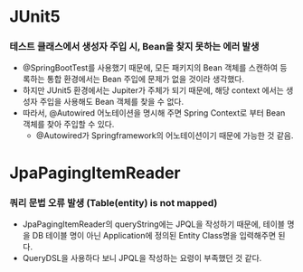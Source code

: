 # JUnit5
### 테스트 클래스에서 생성자 주입 시, Bean을 찾지 못하는 에러 발생
- @SpringBootTest를 사용했기 때문에, 모든 패키지의 Bean 객체를 스캔하여 등록하는 통합 환경에서는 Bean 주입에 문제가 없을 것이라 생각했다.
- 하지만 JUnit5 환경에서는 Jupiter가 주체가 되기 때문에, 해당 context 에서는 생성자 주입을 사용해도 Bean 객체를 찾을 수 없다.
- 따라서, @Autowired 어노테이션을 명시해 주면 Spring Context로 부터 Bean 객체를 찾아 주입할 수 있다.
    - @Autowired가 Springframework의 어노테이션이기 때문에 가능한 것 같음.

# JpaPagingItemReader
### 쿼리 문법 오류 발생 (Table(entity) is not mapped)
- JpaPagingItemReader의 queryString에는 JPQL을 작성하기 때문에, 테이블 명을 DB 테이블 명이 아닌 Application에 정의된 Entity Class명을 입력해주면 된다.
- QueryDSL을 사용하다 보니 JPQL을 작성하는 요령이 부족했던 것 같다.